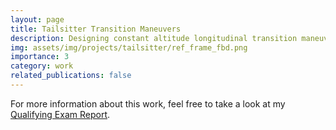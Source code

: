 ```yaml
---
layout: page
title: Tailsitter Transition Maneuvers
description: Designing constant altitude longitudinal transition maneuvers using equilibrium analyses. 
img: assets/img/projects/tailsitter/ref_frame_fbd.png
importance: 3
category: work
related_publications: false
---
```


For more information about this work, feel free to take a look at my [Qualifying Exam Report](/assets/pdf/meam_qualifying_report.pdf). 